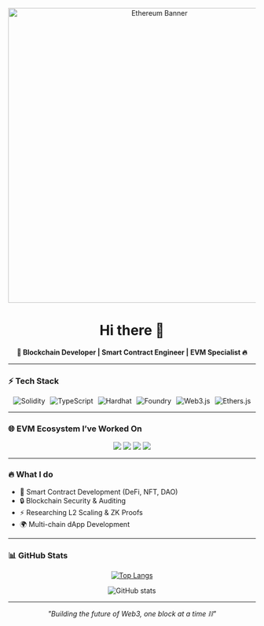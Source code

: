 <!-- Banner -->
<p align="center">
  <img src="https://i.ibb.co/qJm1HTG/ethereum-banner.gif" alt="Ethereum Banner" width="600"/>
</p>

<h1 align="center">Hi there 👋</h1>

<p align="center">
  <b>🚀 Blockchain Developer | Smart Contract Engineer | EVM Specialist 🔥</b>
</p>

---

### ⚡ Tech Stack

<div align="center" style="display: flex; gap: 10px; flex-wrap: wrap; justify-content: center;">
  <img src="https://img.shields.io/badge/Solidity-363636.svg?style=for-the-badge&logo=solidity&logoColor=white" alt="Solidity"/>
  <img src="https://img.shields.io/badge/TypeScript-3178C6.svg?style=for-the-badge&logo=typescript&logoColor=white" alt="TypeScript"/>
  <img src="https://img.shields.io/badge/Hardhat-F7DF1E.svg?style=for-the-badge&logo=hardhat&logoColor=black" alt="Hardhat"/>
  <img src="https://img.shields.io/badge/Foundry-000000.svg?style=for-the-badge&logo=ethereum&logoColor=white" alt="Foundry"/>
  <img src="https://img.shields.io/badge/Web3.js-F16822?style=for-the-badge&logo=web3dotjs&logoColor=white" alt="Web3.js"/>
  <img src="https://img.shields.io/badge/Ethers.js-29349c.svg?style=for-the-badge&logo=ethers&logoColor=white" alt="Ethers.js"/>
</div>

---

### 🌐 EVM Ecosystem I’ve Worked On

<div align="center">
  <img src="https://img.shields.io/badge/Ethereum-3C3C3D.svg?style=for-the-badge&logo=ethereum&logoColor=white"/>
  <img src="https://img.shields.io/badge/Polkadot-E6007A.svg?style=for-the-badge&logo=polkadot&logoColor=white"/>
  <img src="https://img.shields.io/badge/Berachain-18181B.svg?style=for-the-badge&logo=berachain&logoColor=yellow"/>
  <img src="https://img.shields.io/badge/Hyperliquid-0D1117.svg?style=for-the-badge&logo=lightning&logoColor=blue"/>
</div>

---

### 🔥 What I do
- 📝 Smart Contract Development (DeFi, NFT, DAO)  
- 🔒 Blockchain Security & Auditing  
- ⚡ Researching L2 Scaling & ZK Proofs  
- 🌍 Multi-chain dApp Development  

---

### 📊 GitHub Stats

<div align="center">
  
  [![Top Langs](https://github-readme-stats.vercel.app/api/top-langs/?username=Tizun71&layout=compact&theme=vision-friendly-dark)](https://github.com/anuraghazra/github-readme-stats)

  ![GitHub stats](https://github-readme-stats.vercel.app/api?username=Tizun71&show_icons=true&theme=radical)
</div>

---

<p align="center">
  <i>"Building the future of Web3, one block at a time ⛓️"</i>
</p>
